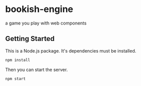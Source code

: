 # bookish-engine

a game you play with web components

## Getting Started

This is a Node.js package. It's dependencies must be installed.

```bash
npm install
```

Then you can start the server.

```bash
npm start
```